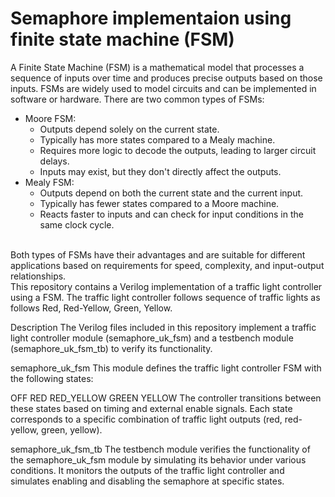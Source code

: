 # Semaphore implementaion using finite state machine (FSM)
A Finite State Machine (FSM) is a mathematical model that processes a sequence of inputs over time and produces precise outputs based on those inputs. FSMs are widely used to model circuits and can be implemented in software or hardware.
There are two common types of FSMs:
- Moore FSM:
  - Outputs depend solely on the current state.
  - Typically has more states compared to a Mealy machine.
  - Requires more logic to decode the outputs, leading to larger circuit delays.
  - Inputs may exist, but they don't directly affect the outputs.</br>
- Mealy FSM:
  - Outputs depend on both the current state and the current input.
  - Typically has fewer states compared to a Moore machine.
  - Reacts faster to inputs and can check for input conditions in the same clock cycle.
</br></br>

Both types of FSMs have their advantages and are suitable for different applications based on requirements for speed, complexity, and input-output relationships.
</br>
This repository contains a Verilog implementation of a traffic light controller using a FSM. The traffic light controller follows sequence of traffic lights as follows Red, Red-Yellow, Green, Yellow.

Description
The Verilog files included in this repository implement a traffic light controller module (semaphore_uk_fsm) and a testbench module (semaphore_uk_fsm_tb) to verify its functionality.

semaphore_uk_fsm
This module defines the traffic light controller FSM with the following states:

OFF
RED
RED_YELLOW
GREEN
YELLOW
The controller transitions between these states based on timing and external enable signals. Each state corresponds to a specific combination of traffic light outputs (red, red-yellow, green, yellow).

semaphore_uk_fsm_tb
The testbench module verifies the functionality of the semaphore_uk_fsm module by simulating its behavior under various conditions. It monitors the outputs of the traffic light controller and simulates enabling and disabling the semaphore at specific states.
